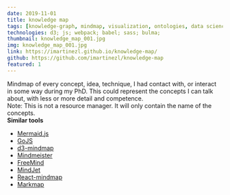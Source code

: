 ```yaml
---
date: 2019-11-01
title: knowledge map
tags: [knowledge-graph, mindmap, visualization, ontologies, data science]
technologies: d3; js; webpack; babel; sass; bulma; 
thumbnail: knowledge_map_001.jpg
img: knowledge_map_001.jpg
link: https://imartinezl.github.io/knowledge-map/
github: https://github.com/imartinezl/knowledge-map
featured: 1
---
```



Mindmap of every concept, idea, technique, I had contact with, or interact in some way during my PhD. This could represent the concepts I can talk about, with less or more detail and competence. <br>
Note: This is not a resource manager. It will only contain the name of the concepts. <br>
**Similar tools**
- [Mermaid.js](https://mermaid-js.github.io/mermaid/#/)
- [GoJS](https://gojs.net/latest/index.html)
- [d3-mindmap](https://github.com/jdebarochez/d3-mindmap)
- [Mindmeister](https://www.mindmeister.com/)
- [FreeMind](http://freemind.sourceforge.net/wiki/index.php/Main_Page)
- [MindJet](https://www.mindjet.com/es/)
- [React-mindmap](https://github.com/learn-anything/react-mindmap)
- [Markmap](https://github.com/dundalek/markmap)
